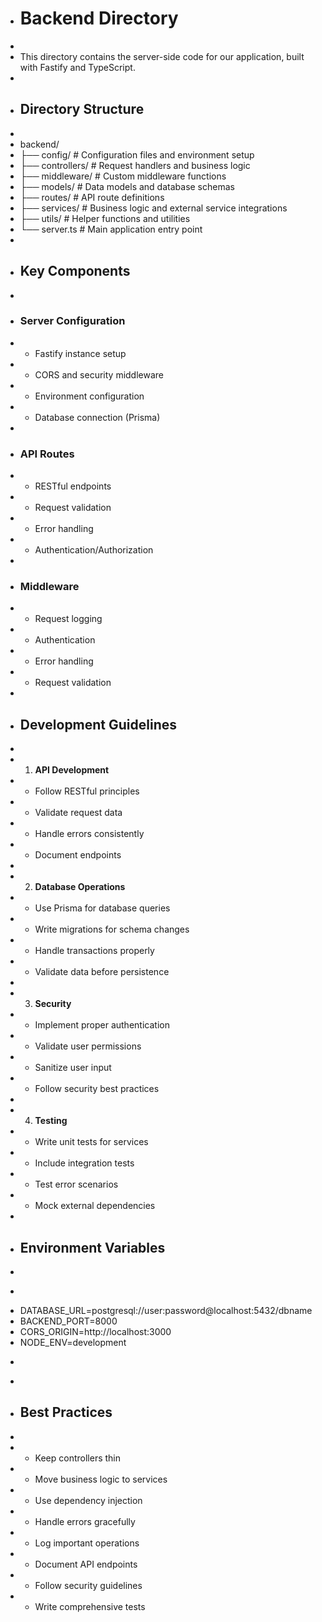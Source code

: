 + # Backend Directory
+ 
+ This directory contains the server-side code for our application, built with Fastify and TypeScript.
+ 
+ ## Directory Structure
+ 
+ backend/
+ ├── config/           # Configuration files and environment setup
+ ├── controllers/      # Request handlers and business logic
+ ├── middleware/       # Custom middleware functions
+ ├── models/          # Data models and database schemas
+ ├── routes/          # API route definitions
+ ├── services/        # Business logic and external service integrations
+ ├── utils/           # Helper functions and utilities
+ └── server.ts        # Main application entry point
+ 
+ ## Key Components
+ 
+ ### Server Configuration
+ - Fastify instance setup
+ - CORS and security middleware
+ - Environment configuration
+ - Database connection (Prisma)
+ 
+ ### API Routes
+ - RESTful endpoints
+ - Request validation
+ - Error handling
+ - Authentication/Authorization
+ 
+ ### Middleware
+ - Request logging
+ - Authentication
+ - Error handling
+ - Request validation
+ 
+ ## Development Guidelines
+ 
+ 1. **API Development**
+    - Follow RESTful principles
+    - Validate request data
+    - Handle errors consistently
+    - Document endpoints
+ 
+ 2. **Database Operations**
+    - Use Prisma for database queries
+    - Write migrations for schema changes
+    - Handle transactions properly
+    - Validate data before persistence
+ 
+ 3. **Security**
+    - Implement proper authentication
+    - Validate user permissions
+    - Sanitize user input
+    - Follow security best practices
+ 
+ 4. **Testing**
+    - Write unit tests for services
+    - Include integration tests
+    - Test error scenarios
+    - Mock external dependencies
+ 
+ ## Environment Variables
+ 
+ ```env
+ DATABASE_URL=postgresql://user:password@localhost:5432/dbname
+ BACKEND_PORT=8000
+ CORS_ORIGIN=http://localhost:3000
+ NODE_ENV=development
+ ```
+ 
+ ## Best Practices
+ 
+ - Keep controllers thin
+ - Move business logic to services
+ - Use dependency injection
+ - Handle errors gracefully
+ - Log important operations
+ - Document API endpoints
+ - Follow security guidelines
+ - Write comprehensive tests
